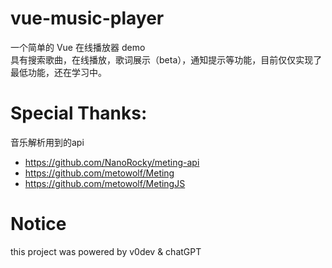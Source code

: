 # vue-music-player

一个简单的 Vue 在线播放器 demo <br>
具有搜索歌曲，在线播放，歌词展示（beta），通知提示等功能，目前仅仅实现了最低功能，还在学习中。<br>



# Special Thanks:
音乐解析用到的api 
- https://github.com/NanoRocky/meting-api
- https://github.com/metowolf/Meting
- https://github.com/metowolf/MetingJS

# Notice
this project was powered by v0dev & chatGPT
